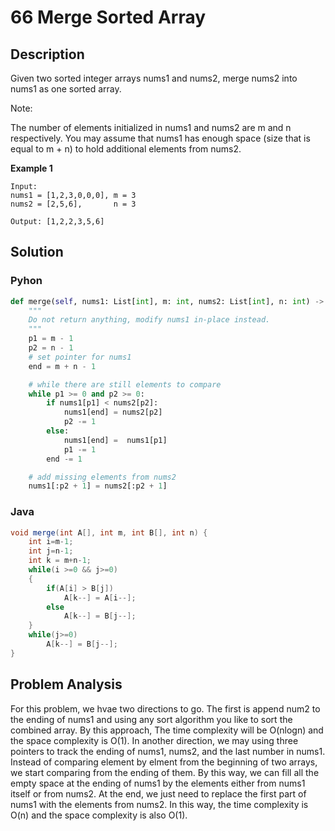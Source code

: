 # 66 Merge Sorted Array

## Description
Given two sorted integer arrays nums1 and nums2, merge nums2 into nums1 as one sorted array.

Note:

The number of elements initialized in nums1 and nums2 are m and n respectively.
You may assume that nums1 has enough space (size that is equal to m + n) to hold additional elements from nums2.

**Example 1**
```
Input:
nums1 = [1,2,3,0,0,0], m = 3
nums2 = [2,5,6],       n = 3

Output: [1,2,2,3,5,6]
```

## Solution
### Pyhon
```python
def merge(self, nums1: List[int], m: int, nums2: List[int], n: int) -> None:
    """
    Do not return anything, modify nums1 in-place instead.
    """
    p1 = m - 1
    p2 = n - 1
    # set pointer for nums1
    end = m + n - 1

    # while there are still elements to compare
    while p1 >= 0 and p2 >= 0:
        if nums1[p1] < nums2[p2]:
            nums1[end] = nums2[p2]
            p2 -= 1
        else:
            nums1[end] =  nums1[p1]
            p1 -= 1
        end -= 1

    # add missing elements from nums2
    nums1[:p2 + 1] = nums2[:p2 + 1]
```
### Java
```java
void merge(int A[], int m, int B[], int n) {
    int i=m-1;
    int j=n-1;
    int k = m+n-1;
    while(i >=0 && j>=0)
    {
        if(A[i] > B[j])
            A[k--] = A[i--];
        else
            A[k--] = B[j--];
    }
    while(j>=0)
        A[k--] = B[j--];
}
```

## Problem Analysis
For this problem, we hvae two directions to go. The first is append num2 to the ending of nums1 and using any sort algorithm you like to sort the combined array. By this approach, 
The time complexity will be O(nlogn) and the space complexity is O(1). In another direction, we may using three pointers to track the ending of nums1, nums2, and 
the last number in nums1. Instead of comparing element by elment from the beginning of two arrays, we start comparing from the ending of them. By this way,
we can fill all the empty space at the ending of nums1 by the elements either from nums1 itself or from nums2. At the end, we just need to replace the first part of nums1 
with the elements from nums2. In this way, the time complexity is O(n) and the space complexity is also O(1).

